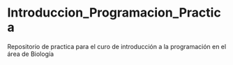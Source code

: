 # Introduccion_Programacion_Practica
Repositorio de practica para el curo de introducción a la programación en el área de Biología
